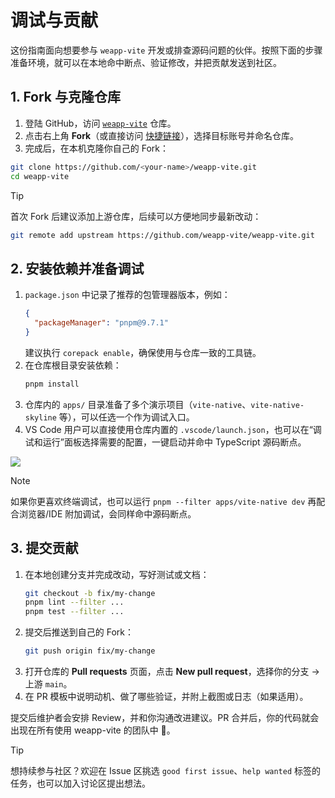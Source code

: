 # 调试与贡献

这份指南面向想要参与 `weapp-vite` 开发或排查源码问题的伙伴。按照下面的步骤准备环境，就可以在本地命中断点、验证修改，并把贡献发送到社区。

## 1. Fork 与克隆仓库

1. 登陆 GitHub，访问 [`weapp-vite`](https://github.com/weapp-vite/weapp-vite) 仓库。
2. 点击右上角 **Fork**（或直接访问 [快捷链接](https://github.com/weapp-vite/weapp-vite/fork)），选择目标账号并命名仓库。
3. 完成后，在本机克隆你自己的 Fork：

```sh
git clone https://github.com/<your-name>/weapp-vite.git
cd weapp-vite
```

> [!TIP]
> 首次 Fork 后建议添加上游仓库，后续可以方便地同步最新改动：
>
> ```sh
> git remote add upstream https://github.com/weapp-vite/weapp-vite.git
> ```

## 2. 安装依赖并准备调试

1. `package.json` 中记录了推荐的包管理器版本，例如：
   ```json
   {
     "packageManager": "pnpm@9.7.1"
   }
   ```
   建议执行 `corepack enable`，确保使用与仓库一致的工具链。
2. 在仓库根目录安装依赖：
   ```sh
   pnpm install
   ```
3. 仓库内的 `apps/` 目录准备了多个演示项目（`vite-native`、`vite-native-skyline` 等），可以任选一个作为调试入口。
4. VS Code 用户可以直接使用仓库内置的 `.vscode/launch.json`，也可以在“调试和运行”面板选择需要的配置，一键启动并命中 TypeScript 源码断点。

![](../images/vscode-debug.png)

> [!NOTE]
> 如果你更喜欢终端调试，也可以运行 `pnpm --filter apps/vite-native dev` 再配合浏览器/IDE 附加调试，会同样命中源码断点。

## 3. 提交贡献

1. 在本地创建分支并完成改动，写好测试或文档：
   ```sh
   git checkout -b fix/my-change
   pnpm lint --filter ...
   pnpm test --filter ...
   ```
2. 提交后推送到自己的 Fork：
   ```sh
   git push origin fix/my-change
   ```
3. 打开仓库的 **Pull requests** 页面，点击 **New pull request**，选择你的分支 → 上游 `main`。
4. 在 PR 模板中说明动机、做了哪些验证，并附上截图或日志（如果适用）。

提交后维护者会安排 Review，并和你沟通改进建议。PR 合并后，你的代码就会出现在所有使用 weapp-vite 的团队中 🎉。

> [!TIP]
> 想持续参与社区？欢迎在 Issue 区挑选 `good first issue`、`help wanted` 标签的任务，也可以加入讨论区提出想法。
